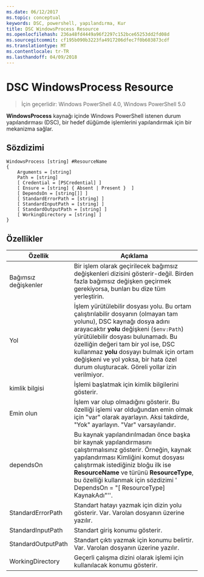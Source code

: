 ```yaml
---
ms.date: 06/12/2017
ms.topic: conceptual
keywords: DSC, powershell, yapılandırma, Kur
title: DSC WindowsProcess Resource
ms.openlocfilehash: 236a48fd4449a96f2297c152bce65253dd2fd08d
ms.sourcegitcommit: cf195b090b3223fa4917206dfec7f0b603873cdf
ms.translationtype: MT
ms.contentlocale: tr-TR
ms.lasthandoff: 04/09/2018
---
```

# <a name="dsc-windowsprocess-resource"></a>DSC WindowsProcess Resource

> İçin geçerlidir: Windows PowerShell 4.0, Windows PowerShell 5.0

**WindowsProcess** kaynağı içinde Windows PowerShell istenen durum yapılandırması (DSC), bir hedef düğümde işlemlerini yapılandırmak için bir mekanizma sağlar.

## <a name="syntax"></a>Sözdizimi

```
WindowsProcess [string] #ResourceName
{
    Arguments = [string]
    Path = [string]
    [ Credential = [PSCredential] ]
    [ Ensure = [string] { Absent | Present }  ]
    [ DependsOn = [string[]] ]
    [ StandardErrorPath = [string] ]
    [ StandardInputPath = [string] ]
    [ StandardOutputPath = [string] ]
    [ WorkingDirectory = [string] ]
}
```

## <a name="properties"></a>Özellikler
|  Özellik  |  Açıklama   |
|---|---|
| Bağımsız değişkenler| Bir işlem olarak geçirilecek bağımsız değişkenleri dizisini gösterir-değil. Birden fazla bağımsız değişken geçirmek gerekiyorsa, bunları bu dize tüm yerleştirin.|
| Yol| İşlem yürütülebilir dosyası yolu. Bu ortam çalıştırılabilir dosyanın (olmayan tam yolunu), DSC kaynağı dosya adını arayacaktır **yolu** değişkeni (`$env:Path`) yürütülebilir dosyası bulunamadı. Bu özelliğin değeri tam bir yol ise, DSC kullanmaz **yolu** dosyayı bulmak için ortam değişkeni ve yol yoksa, bir hata özel durum oluşturacak. Göreli yollar izin verilmiyor.|
| kimlik bilgisi| İşlemi başlatmak için kimlik bilgilerini gösterir.|
| Emin olun| İşlem var olup olmadığını gösterir. Bu özelliği işlemi var olduğundan emin olmak için "var" olarak ayarlayın. Aksi takdirde, "Yok" ayarlayın. "Var" varsayılandır.|
| dependsOn | Bu kaynak yapılandırılmadan önce başka bir kaynak yapılandırmasını çalıştırmalısınız gösterir. Örneğin, kaynak yapılandırması Kimliğini komut dosyası çalıştırmak istediğiniz bloğu ilk ise __ResourceName__ ve türünü __ResourceType__, bu özelliği kullanmak için sözdizimi ' DependsOn = "[ ResourceType] KaynakAdı"''.|
| StandardErrorPath| Standart hatayı yazmak için dizin yolu gösterir. Var. Varolan dosyanın üzerine yazılır.|
| StandardInputPath| Standart giriş konumu gösterir.|
| StandardOutputPath| Standart çıktı yazmak için konumu belirtir. Var. Varolan dosyanın üzerine yazılır.|
| WorkingDirectory| Geçerli çalışma dizini olarak işlemi için kullanılacak konumu gösterir.|